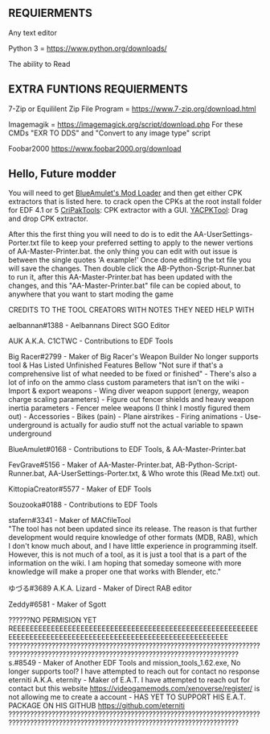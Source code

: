 ## REQUIERMENTS
Any text editor

Python 3 = https://www.python.org/downloads/

The ability to Read

## EXTRA FUNTIONS REQUIERMENTS
7-Zip or Equililent Zip File Program = https://www.7-zip.org/download.html

Imagemagik = https://imagemagick.org/script/download.php
For these CMDs "EXR TO DDS" and "Convert to any image type" script

Foobar2000
https://www.foobar2000.org/download



## Hello, Future modder
You will need to get [BlueAmulet's Mod Loader](https://github.com/BlueAmulet/EDF5ModLoader) and then get either CPK extractors that is listed here. to crack open the CPKs at the root install folder for EDF 4.1 or 5
[CriPakTools](https://github.com/wmltogether/CriPakTools): CPK extractor with a GUI.
[YACPKTool](https://github.com/Brolijah/YACpkTool): Drag and drop CPK extractor.

After this the first thing you will need to do is to edit the AA-UserSettings-Porter.txt file to keep your preferred setting to apply to 
the newer vertions of AA-Master-Printer.bat. the only thing you can edit with out issue is between the single quotes 'A example!'
Once done editing the txt file you will save the changes. Then double click the AB-Python-Script-Runner.bat to run it, after this
AA-Master-Printer.bat has been updated with the changes, and this "AA-Master-Printer.bat" file can be copied about, to anywhere that you want to start moding the game
























CREDITS TO THE TOOL CREATORS WITH NOTES THEY NEED HELP WITH


aelbannan#1388           - Aelbannans Direct SGO Editor                          

AUK A.K.A. C1CTWC        - Contributions to EDF Tools

Big Racer#2799           - Maker of Big Racer's Weapon Builder
                           No longer supports tool & Has Listed Unfinished Features Bellow
                                 "Not sure if that's a comprehensive list of what needed to be fixed or finished"
                                 - There's also a lot of info on the ammo class custom parameters that isn't on the wiki
                                 - Import & export weapons
                                 - Wing diver weapon support (energy, weapon charge scaling parameters)
                                 - Figure out fencer shields and heavy weapon inertia parameters
                                 - Fencer melee weapons (I think I mostly figured them out)
                                 - Accessories
                                 - Bikes (pain)
                                 - Plane airstrikes
                                 - Firing animations
                                 - Use-underground is actually for audio stuff not the actual variable to spawn underground
   
BlueAmulet#0168          - Contributions to EDF Tools, & AA-Master-Printer.bat          

FevGrave#5156            - Maker of AA-Master-Printer.bat, AB-Python-Script-Runner.bat, AA-UserSettings-Porter.txt,
                           & Who wrote this (Read Me.txt) out.

KittopiaCreator#5577     - Maker of EDF Tools                                    

Souzooka#0188            - Contributions to EDF Tools                            

stafern#3341             - Maker of MACfileTool                                  
                           "The tool has not been updated since its release. The reason is that further development would require
                           knowledge of other formats (MDB, RAB), which I don't know much about, and I have little experience in
                           programming itself. However, this is not much of a tool, as it is just a tool that is a part of the
                           information on the wiki. I am hoping that someday someone with more knowledge will make a proper one
                           that works with Blender, etc."

ゆづる#3689 A.K.A. Lizard  - Maker of Direct RAB editor

Zeddy#6581               - Maker of Sgott

??????NO PERMISION YET REEEEEEEEEEEEEEEEEEEEEEEEEEEEEEEEEEEEEEEEEEEEEEEEEEEEEEEEEEEEEEEEEEEEEEEEEEEEEEEEEEEEEEEEEEEEEEEEEEEEEEEEEEEEEE
??????????????????????????????????????????????????????????????????????????????????????????????????????????????????????????????????????
s.#8549                  - Maker of Another EDF Tools and mission_tools_1.62.exe,
                            No longer supports tool?
                            I have attempted to reach out for contact no response
eterniti A.K.A. eternity - Maker of E.A.T. 
                           I have attempted to reach out for contact but this website https://videogamemods.com/xenoverse/register/
                           is not allowing me to create a account
                         - HAS YET TO SUPPORT HIS E.A.T. PACKAGE ON HIS GITHUB https://github.com/eterniti
??????????????????????????????????????????????????????????????????????????????????????????????????????????????????????????????????????
